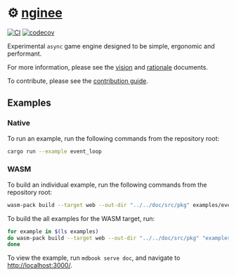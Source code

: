 # ⚙️ [nginee]

[![CI](https://github.com/azriel91/nginee/workflows/CI/badge.svg)](https://github.com/azriel91/nginee/actions?query=workflow%3ACI) [![codecov](https://codecov.io/gh/azriel91/nginee/branch/master/graph/badge.svg)](https://codecov.io/gh/azriel91/nginee)

Experimental `async` game engine designed to be simple, ergonomic and performant.

For more information, please see the [vision] and [rationale] documents.

To contribute, please see the [contribution guide].

## Examples

### Native

To run an example, run the following commands from the repository root:

```bash
cargo run --example event_loop
```

### WASM

To build an individual example, run the following commands from the repository root:

```bash
wasm-pack build --target web --out-dir "../../doc/src/pkg" examples/event_loop
```

To build the all examples for the WASM target, run:

```bash
for example in $(ls examples)
do wasm-pack build --target web --out-dir "../../doc/src/pkg" "examples/${example}"
done
```

To view the example, run `mdbook serve doc`, and navigate to <http://localhost:3000/>.

[contribution guide]: CONTRIBUTING.md
[nginee]: https://nginee.rs
[rationale]: RATIONALE.md
[vision]: VISION.md
